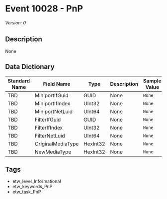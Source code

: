 # Event 10028 - PnP
###### Version: 0

## Description
None

## Data Dictionary
|Standard Name|Field Name|Type|Description|Sample Value|
|---|---|---|---|---|
|TBD|MiniportIfGuid|GUID|None|`None`|
|TBD|MiniportIfIndex|UInt32|None|`None`|
|TBD|MiniportNetLuid|UInt64|None|`None`|
|TBD|FilterIfGuid|GUID|None|`None`|
|TBD|FilterIfIndex|UInt32|None|`None`|
|TBD|FilterNetLuid|UInt64|None|`None`|
|TBD|OriginalMediaType|HexInt32|None|`None`|
|TBD|NewMediaType|HexInt32|None|`None`|

## Tags
* etw_level_Informational
* etw_keywords_PnP
* etw_task_PnP